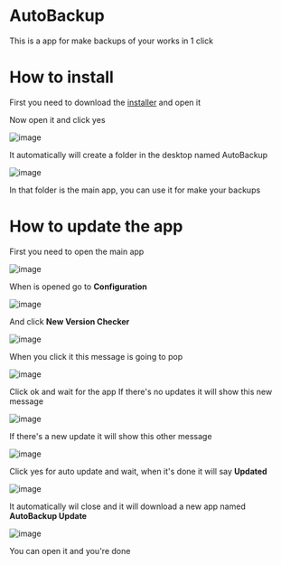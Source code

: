 # AutoBackup
This is a app for make backups of your works in 1 click
# How to install
First you need to download the [installer](https://github.com/jugandomiguel/AutoBackup/releases/download/Installer/AutoBackupInstaller.exe) and open it

Now open it and click yes

![image](https://user-images.githubusercontent.com/73621705/209161902-12ccdfeb-d94b-405d-996d-afa185b1aa0a.png)

It automatically will create a folder in the desktop named AutoBackup

![image](https://user-images.githubusercontent.com/73621705/209162793-250d586c-6dd8-4845-889a-c380a12a8a45.png)

In that folder is the main app, you can use it for make your backups

# How to update the app
First you need to open the main app

![image](https://user-images.githubusercontent.com/73621705/209165557-a2e60ccf-a6a2-483e-a23a-e9f0d6387145.png)

When is opened go to **Configuration**

![image](https://user-images.githubusercontent.com/73621705/209163552-3f635ea1-483a-4e5e-a090-73d436addfb0.png)

And click **New Version Checker**

![image](https://user-images.githubusercontent.com/73621705/209163671-0f983e52-c0a1-442d-8ff5-f1a532e1d5aa.png)

When you click it this message is going to pop

![image](https://user-images.githubusercontent.com/73621705/209163931-e45e3c2d-4365-418d-8ce1-50dc08d49339.png)

Click ok and wait for the app
If there's no updates it will show this new message

![image](https://user-images.githubusercontent.com/73621705/209164101-9fdaba31-0f82-4ef0-8e87-7b63e3bd0851.png)

If there's a new update it will show this other message 

![image](https://user-images.githubusercontent.com/73621705/209164578-8b60cc90-32ea-491d-ad2d-c1fd4f27d386.png)

Click yes for auto update and wait, when it's done it will say **Updated**

![image](https://user-images.githubusercontent.com/73621705/209164729-2572af0e-aba7-45d4-8254-bad1ec8fc3ea.png)

It automatically wil close and it will download a new app named **AutoBackup Update** 

![image](https://user-images.githubusercontent.com/73621705/209164957-76a48820-ad00-4f9b-82f5-997fb6b9c66e.png)

You can open it and you're done 
